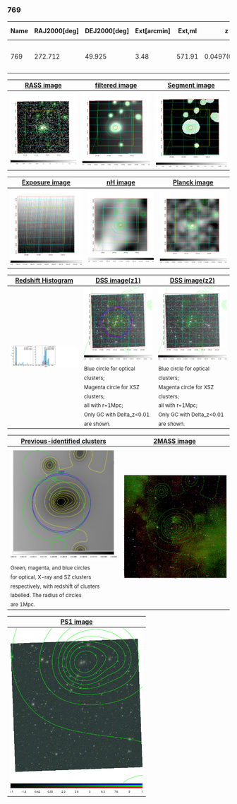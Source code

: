 <div STYLE="page-break-after: always;"></div>

### 769

|Name|RAJ2000[deg]|DEJ2000[deg] |Ext[arcmin]| Ext,ml | z | z_src| C|GC(XSZ,Delta_z<0.01)| GC(OPT,Delta_z<0.01)|GC| R_sig[arcmin] | R500[arcmin] | R500[Mpc]| CRsig[c/s] | CR500[c/s] |L500[1E44 erg/s]|F500[1E-12 erg/s/cm^2]| M500[1E14 Msun]|Tx[keV]|Cnt_sig|Beta|Rc[arcmin]|Comment|Alias|
|---|---|---|---|---|---|------|---|--------|---------|----------|---|---|---|---|---|---|---|---|---|---|---|---|---|---|
|769| 272.712| 49.925| 3.48| 571.91| 0.0497(0.005)| z1, z_xsz| B| MCXC, PSZ2, Tar| N, W, Zw| MCXC, N, PSZ2, Tar, W| 22.231| 13.786| 0.804| 0.475(0.037)| 0.447(0.035)| 0.467(0.021)| 7.994(0.357)| 1.55(0.04)| 2.85(0.04)| 915.9| 0.744(-0.033+0.038)| 4.837(-0.361+0.397)| -| k428|

|[RASS image](../image/769/769_img.pdf)|[filtered image](../image/769/769_fil.pdf)|[Segment image](../image/769/769_seg.pdf)|
|-------------------|--------------------|-------------------|
| <img src="../image/769/769_img.png" width="300">  | <img src="../image/769/769_fil.png" width="300">   | <img src="../image/769/769_seg.png" width="300">  |

|[Exposure image](../image/769/769_mex.pdf)| [nH image](../image/769/769_nh.pdf)| [Planck image](../image/769/769_p.pdf)|
|-------------------|--------------------|-------------------|
|<img src="../image/769/769_mex.png" width="300">   | <img src="../image/769/769_nh.png" width="300">    | <img src="../image/769/769_p.png" width="300"> |

|[Redshift Histogram](../image/769/769_zg.pdf) | [DSS image(z1)](../image/769/769_dss_z1.pdf)      |  [DSS image(z2)](../image/769/769_dss_z2.pdf)    |
|-------------------|--------------------|-------------------|
|<img src="../image/769/769_zg.png" width="300"> |<img src="../image/769/769_dss_z1.png" width="300"> <sub><br>Blue circle for optical clusters; <br>Magenta circle for XSZ clusters; <br>all with r=1Mpc; <br>Only GC with Delta_z<0.01 are shown. </sub>| <img src="../image/769/769_dss_z2.png" width="300"><sub><br>Blue circle for optical clusters; <br>Magenta circle for XSZ clusters; <br>all with r=1Mpc; <br>Only GC with Delta_z<0.01 are shown. </sub> |

|[Previous-identified clusters](../image/769/769_gc.pdf) | [2MASS image](../image/769/769_2mass.pdf)      |
|-------------------|-------------------|
|<img src=../image/769/769_gc.png width="300"> <br><sub>Green, magenta, and blue circles <br>for optical, X-ray and SZ clusters <br>respectively, with redshift of clusters <br>labelled. The radius of circles <br>are 1Mpc.</sub>|<img src="../image/769/769_2mass.png" width="300">  |

|[PS1 image](../image/769/769_ps1.pdf)            |
|-------------------|
| <img src="../image/769/769_ps1.png" width="300">  |
